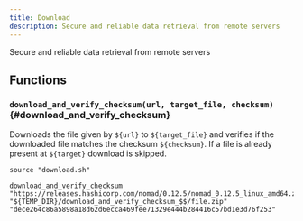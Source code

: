 ```yaml
---
title: Download
description: Secure and reliable data retrieval from remote servers
---
```


Secure and reliable data retrieval from remote servers

## Functions

### `download_and_verify_checksum(url, target_file, checksum)` {#download_and_verify_checksum}

Downloads the file given by `${url}` to `${target_file}` and verifies if the downloaded file matches the checksum `${checksum}`. If a file is already present at `${target}` download is skipped.

```shell
source "download.sh"

download_and_verify_checksum "https://releases.hashicorp.com/nomad/0.12.5/nomad_0.12.5_linux_amd64.zip" "${TEMP_DIR}/download_and_verify_checksum_$$/file.zip" "dece264c86a5898a18d62d6ecca469fee71329e444b284416c57bd1e3d76f253"
```

